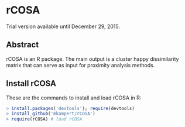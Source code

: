 
# rCOSA

Trial version available until December 29, 2015.

## Abstract
rCOSA is an R package. The main output is a cluster happy dissimilarity matrix that can serve as input for proximity analysis methods.

## Install rCOSA
These are the commands to install and load rCOSA in R:
```r
> install.packages('devtools'); require(devtools)
> install_github('mkampert/rCOSA')
> require(rCOSA) # load rCOSA
```